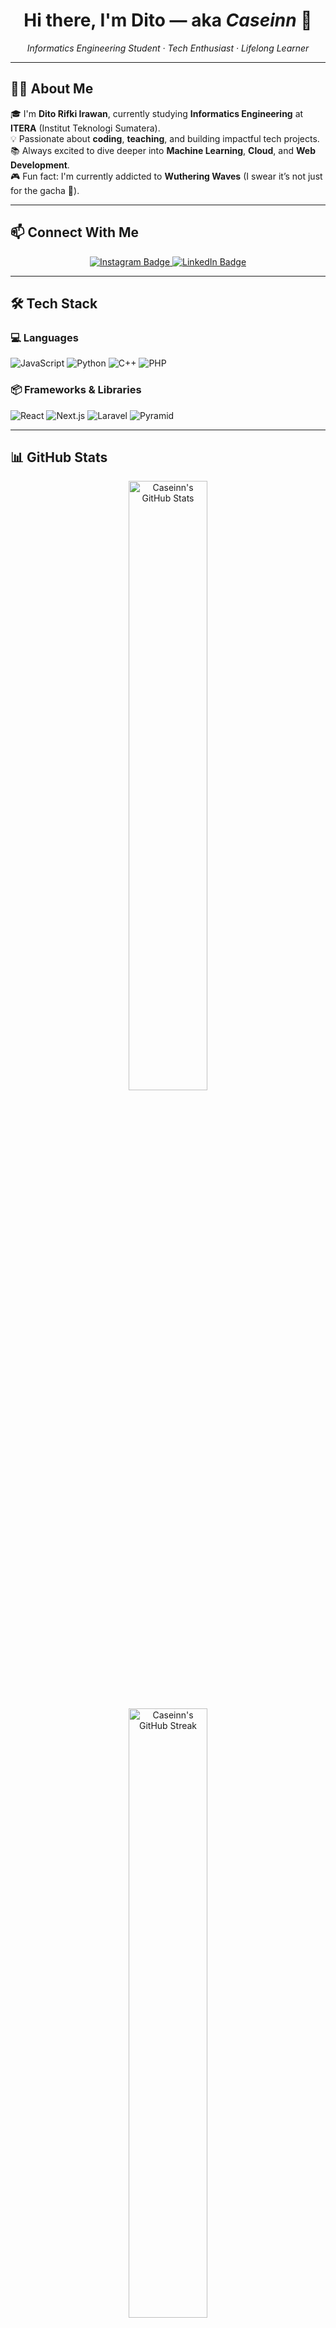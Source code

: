 <h1 align="center">Hi there, I'm Dito — aka <i>Caseinn</i> 👋</h1>

<p align="center">
  <em>Informatics Engineering Student · Tech Enthusiast · Lifelong Learner</em>
</p>

---

## 🧑‍💻 About Me

🎓 I'm **Dito Rifki Irawan**, currently studying **Informatics Engineering** at **ITERA** (Institut Teknologi Sumatera).  
💡 Passionate about **coding**, **teaching**, and building impactful tech projects.  
📚 Always excited to dive deeper into **Machine Learning**, **Cloud**, and **Web Development**.  
🎮 Fun fact: I'm currently addicted to **Wuthering Waves** (I swear it’s not just for the gacha 🤫).

---

## 📫 Connect With Me

<p align="center">
  <a href="https://www.instagram.com/ditorifkii/" target="_blank" rel="noopener noreferrer">
    <img src="https://img.shields.io/badge/@ditorifkii-E4405F?style=for-the-badge&logo=instagram&logoColor=white" alt="Instagram Badge"/>
  </a>
  <a href="https://www.linkedin.com/in/ditorifkiirawan/" target="_blank" rel="noopener noreferrer">
    <img src="https://img.shields.io/badge/Dito%20Rifki%20Irawan-0A66C2?style=for-the-badge&logo=linkedin&logoColor=white" alt="LinkedIn Badge"/>
  </a>
</p>

---

## 🛠️ Tech Stack

### 💻 Languages
![JavaScript](https://img.shields.io/badge/JavaScript-F7DF1E?style=for-the-badge&logo=javascript&logoColor=black)
![Python](https://img.shields.io/badge/Python-3776AB?style=for-the-badge&logo=python&logoColor=white)
![C++](https://img.shields.io/badge/C++-00599C?style=for-the-badge&logo=cplusplus&logoColor=white)
![PHP](https://img.shields.io/badge/PHP-777BB4?style=for-the-badge&logo=php&logoColor=white)

### 📦 Frameworks & Libraries
![React](https://img.shields.io/badge/React-20232A?style=for-the-badge&logo=react&logoColor=61DAFB)
![Next.js](https://img.shields.io/badge/Next.js-000000?style=for-the-badge&logo=next.js&logoColor=white)
![Laravel](https://img.shields.io/badge/Laravel-FF2D20?style=for-the-badge&logo=laravel&logoColor=white)
![Pyramid](https://img.shields.io/badge/Pyramid-0066CC?style=for-the-badge&logo=python&logoColor=white)

---

## 📊 GitHub Stats

<p align="center">
  <a href="https://github.com/Caseinn">
    <img src="https://github-readme-stats.vercel.app/api?username=Caseinn&show_icons=true&theme=radical&border_radius=10&count_private=true&hide=issues" 
         alt="Caseinn's GitHub Stats" width="50%" />
  </a>
</p>

<p align="center">
  <a href="https://github.com/Caseinn">
    <img src="https://github-readme-streak-stats.herokuapp.com/?user=Caseinn&theme=radical&date_format=M%20j%5B%2C%20Y%5D&border_radius=10" 
         alt="Caseinn's GitHub Streak" width="50%" />
  </a>
</p>

<p align="center">
  <a href="https://github.com/Caseinn">
    <img src="https://github-readme-stats.vercel.app/api/top-langs/?username=Caseinn&layout=compact&theme=radical&langs_count=8" 
         alt="Top Languages" width="50%" />
  </a>
</p>

---

## 🧠 Currently Learning

- 🧮 Machine Learning & Data Science  
- ☁️ Cloud Fundamentals  

---

<p align="center">
  <i>✨ Keep learning. Keep building. Keep sharing. ✨</i><br/>
  <img src="https://komarev.com/ghpvc/?username=Caseinn&label=Profile+Visitors&style=flat-square&color=brightgreen" alt="visitor badge"/>
</p>
